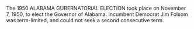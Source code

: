 The 1950 ALABAMA GUBERNATORIAL ELECTION took place on November 7, 1950, to elect the Governor of Alabama. Incumbent Democrat Jim Folsom was term-limited, and could not seek a second consecutive term.

